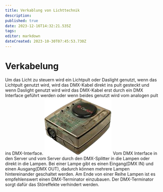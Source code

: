 ```yaml
---
title: Verkablung von Lichttechnik
description: 
published: true
date: 2023-12-16T14:32:21.535Z
tags: 
editor: markdown
dateCreated: 2023-10-30T07:45:53.730Z
---
```


# Verkabelung
Um das Licht zu steuern wird ein Lichtpult oder Daslight genutzt, wenn das Lichtpult genutzt wird, wird das DMX-Kabel direkt ins pult gesteckt und wenn Daslight genutzt wird wird das DMX-Kabel erst durch ein DMX Interface geführt werden oder wenn beides genutzt wird vom analogen pult ins DMX-Interface.
![dmx_interface.png](/dmx_interface.png)
Vom DMX Interface in den Server und vom Server durch den DMX-Splitter in die Lampen oder direkt in die Lampen.
Bei einer Lampe gibt es einen Eingang(DMX IN) und einen Ausgang(DMX OUT), dadurch können mehrere Lampen hintereinander geschaltet werden.
Am Ende von einer Reihe Lampen ist es empfehlenswert einen DMX-Terminator einzubauen.
Der DMX-Terminator sorgt dafür das Störeffekte verhindert werden.
